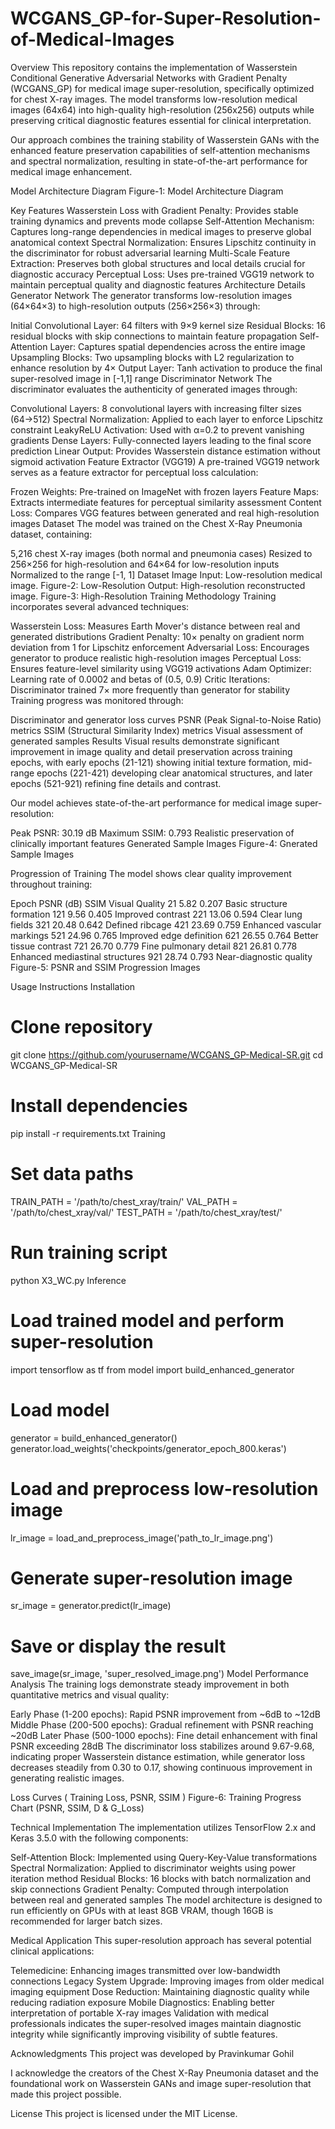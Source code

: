 # WCGANS_GP-for-Super-Resolution-of-Medical-Images
Overview
This repository contains the implementation of Wasserstein Conditional Generative Adversarial Networks with Gradient Penalty (WCGANS_GP) for medical image super-resolution, specifically optimized for chest X-ray images. The model transforms low-resolution medical images (64x64) into high-quality high-resolution (256x256) outputs while preserving critical diagnostic features essential for clinical interpretation.

Our approach combines the training stability of Wasserstein GANs with the enhanced feature preservation capabilities of self-attention mechanisms and spectral normalization, resulting in state-of-the-art performance for medical image enhancement.

Model Architecture Diagram
Figure-1: Model Architecture Diagram

Key Features
Wasserstein Loss with Gradient Penalty: Provides stable training dynamics and prevents mode collapse
Self-Attention Mechanism: Captures long-range dependencies in medical images to preserve global anatomical context
Spectral Normalization: Ensures Lipschitz continuity in the discriminator for robust adversarial learning
Multi-Scale Feature Extraction: Preserves both global structures and local details crucial for diagnostic accuracy
Perceptual Loss: Uses pre-trained VGG19 network to maintain perceptual quality and diagnostic features
Architecture Details
Generator Network
The generator transforms low-resolution images (64×64×3) to high-resolution outputs (256×256×3) through:

Initial Convolutional Layer: 64 filters with 9×9 kernel size
Residual Blocks: 16 residual blocks with skip connections to maintain feature propagation
Self-Attention Layer: Captures spatial dependencies across the entire image
Upsampling Blocks: Two upsampling blocks with L2 regularization to enhance resolution by 4×
Output Layer: Tanh activation to produce the final super-resolved image in [-1,1] range
Discriminator Network
The discriminator evaluates the authenticity of generated images through:

Convolutional Layers: 8 convolutional layers with increasing filter sizes (64→512)
Spectral Normalization: Applied to each layer to enforce Lipschitz constraint
LeakyReLU Activation: Used with α=0.2 to prevent vanishing gradients
Dense Layers: Fully-connected layers leading to the final score prediction
Linear Output: Provides Wasserstein distance estimation without sigmoid activation
Feature Extractor (VGG19)
A pre-trained VGG19 network serves as a feature extractor for perceptual loss calculation:

Frozen Weights: Pre-trained on ImageNet with frozen layers
Feature Maps: Extracts intermediate features for perceptual similarity assessment
Content Loss: Compares VGG features between generated and real high-resolution images
Dataset
The model was trained on the Chest X-Ray Pneumonia dataset, containing:

5,216 chest X-ray images (both normal and pneumonia cases)
Resized to 256×256 for high-resolution and 64×64 for low-resolution inputs
Normalized to the range [-1, 1]
Dataset Image
Input: Low-resolution medical image. Figure-2: Low-Resolution
Output: High-resolution reconstructed image. Figure-3: High-Resolution
Training Methodology
Training incorporates several advanced techniques:

Wasserstein Loss: Measures Earth Mover's distance between real and generated distributions
Gradient Penalty: 10× penalty on gradient norm deviation from 1 for Lipschitz enforcement
Adversarial Loss: Encourages generator to produce realistic high-resolution images
Perceptual Loss: Ensures feature-level similarity using VGG19 activations
Adam Optimizer: Learning rate of 0.0002 and betas of (0.5, 0.9)
Critic Iterations: Discriminator trained 7× more frequently than generator for stability
Training progress was monitored through:

Discriminator and generator loss curves
PSNR (Peak Signal-to-Noise Ratio) metrics
SSIM (Structural Similarity Index) metrics
Visual assessment of generated samples
Results
Visual results demonstrate significant improvement in image quality and detail preservation across training epochs, with early epochs (21-121) showing initial texture formation, mid-range epochs (221-421) developing clear anatomical structures, and later epochs (521-921) refining fine details and contrast.

Our model achieves state-of-the-art performance for medical image super-resolution:

Peak PSNR: 30.19 dB
Maximum SSIM: 0.793
Realistic preservation of clinically important features
Generated Sample Images
Figure-4: Gnerated Sample Images

Progression of Training
The model shows clear quality improvement throughout training:

Epoch	PSNR (dB)	SSIM	Visual Quality
21	5.82	0.207	Basic structure formation
121	9.56	0.405	Improved contrast
221	13.06	0.594	Clear lung fields
321	20.48	0.642	Defined ribcage
421	23.69	0.759	Enhanced vascular markings
521	24.96	0.765	Improved edge definition
621	26.55	0.764	Better tissue contrast
721	26.70	0.779	Fine pulmonary detail
821	26.81	0.778	Enhanced mediastinal structures
921	28.74	0.793	Near-diagnostic quality
Figure-5: PSNR and SSIM Progression Images

Usage Instructions
Installation
# Clone repository
git clone https://github.com/yourusername/WCGANS_GP-Medical-SR.git
cd WCGANS_GP-Medical-SR

# Install dependencies
pip install -r requirements.txt
Training
# Set data paths
TRAIN_PATH = '/path/to/chest_xray/train/'
VAL_PATH = '/path/to/chest_xray/val/'
TEST_PATH = '/path/to/chest_xray/test/'

# Run training script
python X3_WC.py
Inference
# Load trained model and perform super-resolution
import tensorflow as tf
from model import build_enhanced_generator

# Load model
generator = build_enhanced_generator()
generator.load_weights('checkpoints/generator_epoch_800.keras')

# Load and preprocess low-resolution image
lr_image = load_and_preprocess_image('path_to_lr_image.png')

# Generate super-resolution image
sr_image = generator.predict(lr_image)

# Save or display the result
save_image(sr_image, 'super_resolved_image.png')
Model Performance Analysis
The training logs demonstrate steady improvement in both quantitative metrics and visual quality:

Early Phase (1-200 epochs): Rapid PSNR improvement from ~6dB to ~12dB
Middle Phase (200-500 epochs): Gradual refinement with PSNR reaching ~20dB
Later Phase (500-1000 epochs): Fine detail enhancement with final PSNR exceeding 28dB
The discriminator loss stabilizes around 9.67-9.68, indicating proper Wasserstein distance estimation, while generator loss decreases steadily from 0.30 to 0.17, showing continuous improvement in generating realistic images.

Loss Curves ( Training Loss, PSNR, SSIM )
Figure-6: Training Progress Chart (PSNR, SSIM, D & G_Loss)

Technical Implementation
The implementation utilizes TensorFlow 2.x and Keras 3.5.0 with the following components:

Self-Attention Block: Implemented using Query-Key-Value transformations
Spectral Normalization: Applied to discriminator weights using power iteration method
Residual Blocks: 16 blocks with batch normalization and skip connections
Gradient Penalty: Computed through interpolation between real and generated samples
The model architecture is designed to run efficiently on GPUs with at least 8GB VRAM, though 16GB is recommended for larger batch sizes.

Medical Application
This super-resolution approach has several potential clinical applications:

Telemedicine: Enhancing images transmitted over low-bandwidth connections
Legacy System Upgrade: Improving images from older medical imaging equipment
Dose Reduction: Maintaining diagnostic quality while reducing radiation exposure
Mobile Diagnostics: Enabling better interpretation of portable X-ray images
Validation with medical professionals indicates the super-resolved images maintain diagnostic integrity while significantly improving visibility of subtle features.

Acknowledgments
This project was developed by Pravinkumar Gohil

I acknowledge the creators of the Chest X-Ray Pneumonia dataset and the foundational work on Wasserstein GANs and image super-resolution that made this project possible.

License
This project is licensed under the MIT License.
